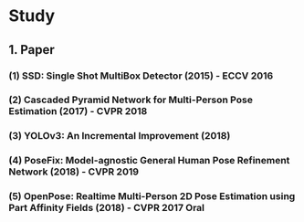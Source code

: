 # Study

## 1. Paper
### (1) SSD: Single Shot MultiBox Detector (2015) - ECCV 2016

### (2) Cascaded Pyramid Network for Multi-Person Pose Estimation (2017) -  CVPR 2018

### (3) YOLOv3: An Incremental Improvement (2018)

### (4) PoseFix: Model-agnostic General Human Pose Refinement Network (2018) - CVPR 2019

### (5) OpenPose: Realtime Multi-Person 2D Pose Estimation using Part Affinity Fields (2018) - CVPR 2017 Oral
